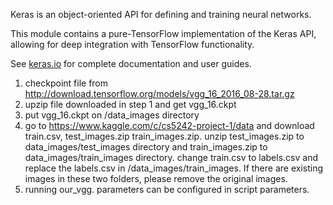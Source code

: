 Keras is an object-oriented API for defining and training neural networks.

This module contains a pure-TensorFlow implementation of the Keras API,
allowing for deep integration with TensorFlow functionality.

See [keras.io](https://keras.io) for complete documentation and user guides.

1. checkpoint file from http://download.tensorflow.org/models/vgg_16_2016_08-28.tar.gz
2. upzip file downloaded in step 1 and get vgg_16.ckpt
3. put vgg_16.ckpt on /data_images directory
4. go to https://www.kaggle.com/c/cs5242-project-1/data and download train.csv, test_images.zip
   train_images.zip. unzip test_images.zip to data_images/test_images directory
   and train_images.zip to data_images/train_images directory. change train.csv to
   labels.csv and replace the labels.csv in /data_images/train_images.
   If there are existing images in these two folders, please remove the original images.
4. running our_vgg. parameters can be configured in script parameters.